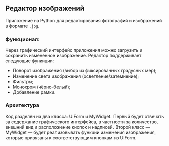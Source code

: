 ## Редактор изображений


Приложение на Python для редактирования фотографий и изображений в формате `.jpg`.


### Функционал:

Через графический интерфейс приложения можно загрузить и сохранить изменённое изображение. Редактор поддерживает следующие функиции:

- Поворот изображения (выбор из фиксированных градусных мер);
- Изменение света изображения (осветление/затемнение);
- Фильтры;
- Монохром (чёрно-белый);
- Добавление рамки.


### Архитектура

Код разделён на два класса: UIForm и MyWidget. Первый будет отвечать за содержание графического интерфейса, в частности за количество, внешний вид и расположение кнопок и надписей. Второй класс — MyWidget — будет реализовывать функции изменения изображения, которые привязаны к соответствующим кнопкам из UIForm.
